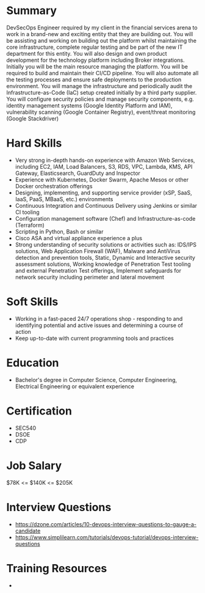 # Summary
DevSecOps Engineer required by my client in the financial services arena to work in a brand-new and exciting entity that they are building out. You will be assisting and working on building out the platform whilst maintaining the core infrastructure, complete regular testing and be part of the new IT department for this entity. You will also design and own product development for the technology platform including Broker integrations. Initially you will be the main resource managing the platform. You will be required to build and maintain their CI/CD pipeline. You will also automate all the testing processes and ensure safe deployments to the production environment. You will manage the infrastructure and periodically audit the Infrastructure-as-Code (IaC) setup created initially by a third party supplier. You will configure security policies and manage security components, e.g. identity management systems (Google Identity Platform and IAM), vulnerability scanning (Google Container Registry), event/threat monitoring (Google Stackdriver)

# Hard Skills
* Very strong in-depth hands-on experience with Amazon Web Services, including EC2, IAM, Load Balancers, S3, RDS, VPC, Lambda, KMS, API Gateway, Elasticsearch, GuardDuty and Inspector
* Experience with Kubernetes, Docker Swarm, Apache Mesos or other Docker orchestration offerings
* Designing, implementing, and supporting service provider (xSP, SaaS, IaaS, PaaS, MBaaS, etc.) environments
* Continuous Integration and Continuous Delivery using Jenkins or similar CI tooling
* Configuration management software (Chef) and Infrastructure-as-code (Terraform)
* Scripting in Python, Bash or similar
* Cisco ASA and virtual appliance experience a plus
* Strong understanding of security solutions or activities such as: IDS/IPS solutions, Web Application Firewall (WAF), Malware and AntiVirus detection and prevention tools, Static, Dynamic and Interactive security assessment solutions, Working knowledge of Penetration Test tooling and external Penetration Test offerings, Implement safeguards for network security including perimeter and lateral movement

# Soft Skills
* Working in a fast-paced 24/7 operations shop - responding to and identifying potential and active issues and determining a course of action
* Keep up-to-date with current programming tools and practices



# Education
  * Bachelor's degree in Computer Science, Computer Engineering, Electrical Engineering or equivalent experience


# Certification
  * SEC540
  * DSOE
  * CDP


# Job Salary
$78K <= $140K <= $205K


# Interview Questions
 * https://dzone.com/articles/10-devops-interview-questions-to-gauge-a-candidate
 * https://www.simplilearn.com/tutorials/devops-tutorial/devops-interview-questions


# Training Resources
  * 



